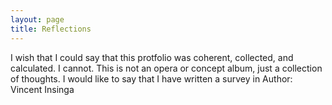 ```yaml
---
layout: page
title: Reflections
---
```



I wish that I could say that this protfolio was coherent, collected, and calculated. I cannot. This is not an opera or concept album, just a collection of thoughts. I would like to say that I have written a survey in
Author: Vincent Insinga
